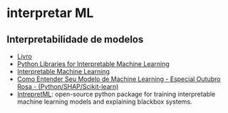 # interpretar ML

## Interpretabilidade de modelos

* [Livro](https://christophm.github.io/interpretable-ml-book/)
* [Python Libraries for Interpretable Machine Learning](https://towardsdatascience.com/python-libraries-for-interpretable-machine-learning-c476a08ed2c7)
* [Interpretable Machine Learning](https://towardsdatascience.com/interpretable-machine-learning-1dec0f2f3e6b)
* [Como Entender Seu Modelo de Machine Learning - Especial Outubro Rosa - \(Python/SHAP/Scikit-learn\)](https://www.youtube.com/watch?v=J5E4umn8Fb4&t=3s)
* [IntrepretML](https://github.com/interpretml/interpret/blob/master/README.md): open-source python package for training interpretable machine learning models and explaining blackbox systems.


